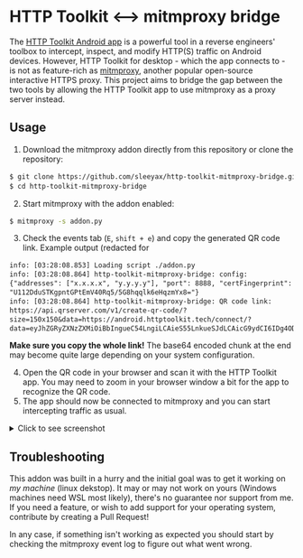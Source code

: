 # HTTP Toolkit <--> mitmproxy bridge

The [HTTP Toolkit Android app](https://httptoolkit.com/docs/guides/android/) is a powerful tool in a reverse engineers'
toolbox to intercept, inspect, and modify HTTP(S) traffic on Android devices.
However, HTTP Toolkit for desktop - which the app connects to - is not as feature-rich
as [mitmproxy](https://mitmproxy.org/), another popular open-source interactive HTTPS proxy.
This project aims to bridge the gap between the two tools by allowing the HTTP Toolkit app to use mitmproxy as a proxy
server instead.

## Usage

1. Download the mitmproxy addon directly from this repository or clone the repository:

```bash
$ git clone https://github.com/sleeyax/http-toolkit-mitmproxy-bridge.git
$ cd http-toolkit-mitmproxy-bridge
```

2. Start mitmproxy with the addon enabled:

```bash
$ mitmproxy -s addon.py
```

3. Check the events tab (`E`, `shift + e`) and copy the generated QR code link. Example output (redacted for

```
info: [03:28:08.853] Loading script ./addon.py
info: [03:28:08.864] http-toolkit-mitmproxy-bridge: config: {"addresses": ["x.x.x.x", "y.y.y.y"], "port": 8888, "certFingerprint": "U112DduSTKgpntGPtEmV40Rq5/5G8hqqlk6eHqzmYx8="}
info: [03:28:08.864] http-toolkit-mitmproxy-bridge: QR code link: https://api.qrserver.com/v1/create-qr-code/?size=150x150&data=https://android.httptoolkit.tech/connect/?data=eyJhZGRyZXNzZXMiOiBbIngueC54LngiLCAieS55LnkueSJdLCAicG9ydCI6IDg4ODgsICJjZXJ0RmluZ2VycHJpbnQiOiAiVTExMkRkdVNUS2dwbnRHUHRFbVY0MFJxNS81RzhocXFsazZlSHF6bVl4OD0ifQ==
```

**Make sure you copy the whole link!** The base64 encoded chunk at the end may become quite large depending on
your system configuration.

4. Open the QR code in your browser and scan it with the HTTP Toolkit app. You may need to zoom in your browser window a
   bit for the app to recognize the QR code.
5. The app should now be connected to mitmproxy
   and you can start intercepting traffic as usual.

<details><summary>Click to see screenshot</summary>
   <img src="./docs/screenshot_interception.png" width="250">
</details>

## Troubleshooting

This addon was built in a hurry and the initial goal was to get it working on *my machine* (linux dekstop). It may or
may not work on yours (Windows machines need WSL most likely), there's no guarantee nor support from me. If you need a
feature, or wish
to add support for your operating system, contribute by creating a Pull Request!

In any case, if something isn't working as expected you should start by checking the mitmproxy event log to figure out
what went
wrong.
